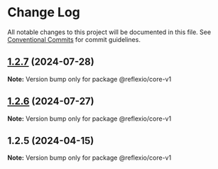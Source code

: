 # Change Log

All notable changes to this project will be documented in this file.
See [Conventional Commits](https://conventionalcommits.org) for commit guidelines.

## [1.2.7](https://github.com/rambler-digital-solutions/reflexio/compare/@reflexio/core-v1@1.2.6...@reflexio/core-v1@1.2.7) (2024-07-28)

**Note:** Version bump only for package @reflexio/core-v1

## [1.2.6](https://github.com/rambler-digital-solutions/reflexio/compare/@reflexio/core-v1@1.2.5...@reflexio/core-v1@1.2.6) (2024-07-27)

**Note:** Version bump only for package @reflexio/core-v1

## 1.2.5 (2024-04-15)

**Note:** Version bump only for package @reflexio/core-v1
